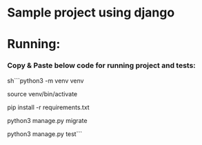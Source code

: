 # Sample project using django


# Running:
### Copy & Paste below code for running project and tests:
sh```python3 -m venv venv

source venv/bin/activate

pip install -r requirements.txt

python3 manage.py migrate

python3 manage.py test```
